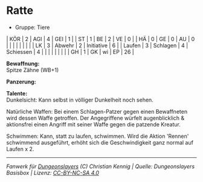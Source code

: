 # Ratte  
- Gruppe: Tiere  

| KÖR    | 2 | AGI      | 4  | GEI        | 1  |
| ST     | 1 | BE       | 2  | VE         | 0  |
| HÄ     | 0 | GE       | 0  | AU         | 0  |
|        |   |          |    |            |    |
| LK     | 3 | Abwehr   | 2  | Initiative | 6  |
| Laufen | 3 | Schlagen | 4  | Schiessen  | 4  |
|        |   |          |    |            |    |
| GH     | 1 | GK       | wi | EP         | 26 |


**Bewaffnung:**  
Spitze Zähne (WB+1)

**Panzerung:**  


**Talente:**  
Dunkelsicht: Kann selbst in völliger Dunkelheit noch sehen.

Natürliche Waffen: Bei einem Schlagen-Patzer gegen einen Bewaffneten wird dessen Waffe getroffen. Der Angegriffene würfelt augenblicklich & aktionsfrei einen Angriff mit seiner Waffe gegen die patzende Kreatur.

Schwimmen: Kann, statt zu laufen, schwimmen. Wird die Aktion 'Rennen' schwimmend ausgeführt, erhöht sich die Geschwindigkeit ganz normal auf Laufen x 2.





___
*Fanwerk für [Dungeonslayers](https://www.dungeonslayers.net/) (C) Christian Kennig | Quelle: Dungeonslayers Basisbox | Lizenz: [CC-BY-NC-SA 4.0](https://creativecommons.org/licenses/by-nc-sa/4.0/deed.de)*